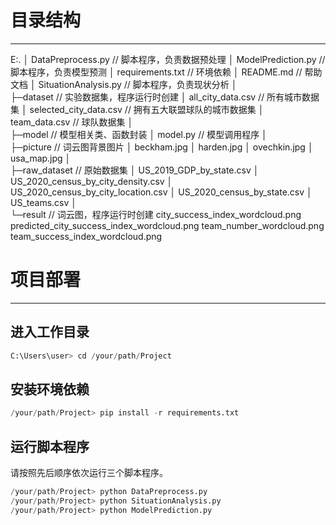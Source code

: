 # 目录结构

---

E:.
│  DataPreprocess.py                                         //  脚本程序，负责数据预处理
│  ModelPrediction.py                                       //  脚本程序，负责模型预测
│  requirements.txt                                            //  环境依赖
│  README.md                                                  //  帮助文档
│  SituationAnalysis.py                                      //  脚本程序，负责现状分析
│          
├─dataset                                                          //  实验数据集，程序运行时创建
│      all_city_data.csv                                         //  所有城市数据集
│      selected_city_data.csv                                //  拥有五大联盟球队的城市数据集
│      team_data.csv                                            //  球队数据集
│      
├─model                                                            //  模型相关类、函数封装
│      model.py                                                    //  模型调用程序
│      
├─picture                                                           //  词云图背景图片
│      beckham.jpg
│      harden.jpg
│      ovechkin.jpg
│      usa_map.jpg
│      
├─raw_dataset                                                   //  原始数据集
│      US_2019_GDP_by_state.csv
│      US_2020_census_by_city_density.csv
│      US_2020_census_by_city_location.csv
│      US_2020_census_by_state.csv
│      US_teams.csv
│      
└─result                                                             //  词云图，程序运行时创建
        city_success_index_wordcloud.png
        predicted_city_success_index_wordcloud.png
        team_number_wordcloud.png
        team_success_index_wordcloud.png
# 项目部署

---

## 进入工作目录
```python
C:\Users\user> cd /your/path/Project
```
## 安装环境依赖
```python
/your/path/Project> pip install -r requirements.txt
```
## 运行脚本程序
请按照先后顺序依次运行三个脚本程序。
```python
/your/path/Project> python DataPreprocess.py
/your/path/Project> python SituationAnalysis.py
/your/path/Project> python ModelPrediction.py
```
